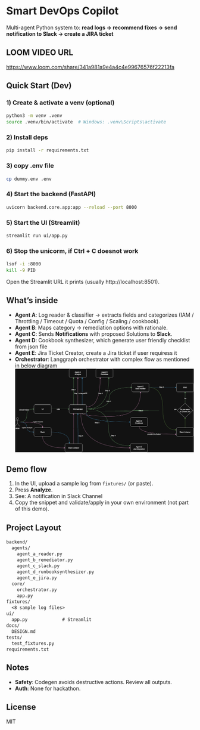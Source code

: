 # Smart DevOps Copilot

Multi-agent Python system to: **read logs → recommend fixes → send notification to Slack → create a JIRA ticket**

## LOOM VIDEO URL
https://www.loom.com/share/341a981a9e4a4c4e99676576f22213fa

## Quick Start (Dev)
### 1) Create & activate a venv (optional)
```bash
python3 -m venv .venv
source .venv/bin/activate  # Windows: .venv\Scripts\activate
```

### 2) Install deps
```bash
pip install -r requirements.txt
```

### 3) copy .env file
```bash
cp dummy.env .env
```

### 4) Start the backend (FastAPI)
```bash
uvicorn backend.core.app:app --reload --port 8000
```

### 5) Start the UI (Streamlit)
```bash
streamlit run ui/app.py
```

### 6) Stop the unicorm, if Ctrl + C doesnot work
```bash
lsof -i :8000
kill -9 PID
```

Open the Streamlit URL it prints (usually http://localhost:8501).

## What’s inside
- **Agent A**: Log reader & classifier → extracts fields and categorizes (IAM / Throttling / Timeout / Quota / Config / Scaling / cookbook).
- **Agent B**: Maps category → remediation options with rationale.
- **Agent C**: Sends **Notifications** with proposed Solutions to **Slack**.
- **Agent D**: Cookbook synthesizer, which generate user friendly checklist from json file
- **Agent E**: Jira Ticket Creator, create a Jira ticket if user requiress it
- **Orchestrator**: Langgraph orchestrator with complex flow as mentioned in below diagram
![Flow Diagram](flow.png)


## Demo flow
1. In the UI, upload a sample log from `fixtures/` (or paste).
2. Press **Analyze**.
3. See: A notification in Slack Channel
4. Copy the snippet and validate/apply in your own environment (not part of this demo).


## Project Layout
```
backend/
  agents/
    agent_a_reader.py
    agent_b_remediator.py
    agent_c_slack.py
    agent_d_runbooksynthesizer.py
    agent_e_jira.py
  core/
    orchestrator.py
    app.py
fixtures/
  <8 sample log files>
ui/
  app.py             # Streamlit
docs/
  DESIGN.md
tests/
  test_fixtures.py
requirements.txt
```

## Notes
- **Safety**: Codegen avoids destructive actions. Review all outputs.
- **Auth**: None for hackathon.

## License
MIT
